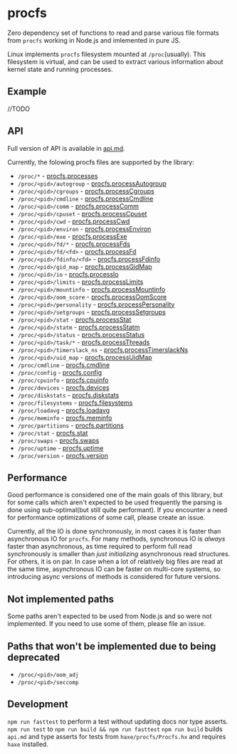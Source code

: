 # procfs

Zero dependency set of functions to read and parse various file formats from `procfs` working in Node.js and imlemented in pure JS.

Linux implements `procfs` filesystem mounted at `/proc`(usually). This filesystem is virtual, and can be used to extract various information about kernel state and running processes.

## Example

//TODO

## API

Full version of API is available in [api.md](api.md).

Currently, the folowing procfs files are supported by the library:
 - `/proc/*` - [procfs.processes](api.md#processespid)
 - `/proc/<pid>/autogroup` - [procfs.processAutogroup](api.md#processAutogroup-pid)
 - `/proc/<pid>/cgroups` - [procfs.processCgroups](api.md#processCgroups-pid)
 - `/proc/<pid>/cmdline` - [procfs.processCmdline](api.md#processCmdline-pid)
 - `/proc/<pid>/comm` - [procfs.processComm](api.md#processComm-pid)
 - `/proc/<pid>/cpuset` - [procfs.processCpuset](api.md#processCpuset-pid)
 - `/proc/<pid>/cwd` - [procfs.processCwd](api.md#processCwd-pid)
 - `/proc/<pid>/environ` - [procfs.processEnviron](api.md#processEnviron-pid)
 - `/proc/<pid>/exe` - [procfs.processExe](api.md#processExe-pid)
 - `/proc/<pid>/fd/*` - [procfs.processFds](api.md#processFds-pid)
 - `/proc/<pid>/fd/<fd>` - [procfs.processFd](api.md#processFd-fd-pid)
 - `/proc/<pid>/fdinfo/<fd>` - [procfs.processFdinfo](api.md#processFdinfo-fd-pid)
 - `/proc/<pid>/gid_map` - [procfs.processGidMap](api.md#processGidMap-pid)
 - `/proc/<pid>/io` - [procfs.processIo](api.md#processIo)
 - `/proc/<pid>/limits` - [procfs.processLimits](api.md#processLimits-pid)
 - `/proc/<pid>/mountinfo` - [procfs.processMountinfo](api.md#processMountinfo-pid)
 - `/proc/<pid>/oom_score` - [procfs.processOomScore](api.md#processOomScore-pid)
 - `/proc/<pid>/personality` - [procfs.processPersonality](api.md#processPersonality-pid)
 - `/proc/<pid>/setgroups` - [procfs.processSetgroups](api.md#processSetgroups-pid)
 - `/proc/<pid>/stat` - [procfs.processStat](api.md#processStat-pid)
 - `/proc/<pid>/statm` - [procfs.processStatm](api.md#processStatm-pid)
 - `/proc/<pid>/status` - [procfs.processStatus](api.md#processStatus-pid)
 - `/proc/<pid>/task/*` - [procfs.processThreads](api.md#processThreads-pid)
 - `/proc/<pid>/timerslack_ns` - [procfs.processTimerslackNs](api.md#processtimerslackns-pid)
 - `/proc/<pid>/uid_map` - [procfs.processUidMap](api.md#processUidMap-pid)
 - `/proc/cmdline` - [procfs.cmdline](api.md#cmdline)
 - `/proc/config` - [procfs.config](api.md#config)
 - `/proc/cpuinfo` - [procfs.cpuinfo](api.md#cpuinfo)
 - `/proc/devices` - [procfs.devices](api.md#devices)
 - `/proc/diskstats` - [procfs.diskstats](api.md#diskstats)
 - `/proc/filesystems` - [procfs.filesystems](api.md#filesystems)
 - `/proc/loadavg` - [procfs.loadavg](api.md#loadavg)
 - `/proc/meminfo` - [procfs.meminfo](api.md#meminfo)
 - `/proc/partitions` - [procfs.partitions](api.md#partitions)
 - `/proc/stat` - [procfs.stat](api.md#stat)
 - `/proc/swaps` - [procfs.swaps](api.md#swaps)
 - `/proc/uptime` - [procfs.uptime](api.md#uptime)
 - `/proc/version` - [procfs.version](api.md#version)

## Performance
Good performance is considered one of the main goals of this library, but for some calls which aren't expected to be used frequently the parsing is done using sub-optimal(but still quite performant). If you encounter a need for performance optimizations of some call, please create an issue.

Currently, all the IO is done synchronously, in most cases it is faster than asynchronous IO for `procfs`.
For many methods, synchronous IO is *always* faster than asynchronous, as time required to perform full read synchronously is smaller than *just initializing* asynchronous read structures. For others, it is on par. In case when a lot of relatively big files are read at the same time, asynchronous IO can be faster on multi-core systems, so introducing async versions of methods is considered for future versions.

## Not implemented paths
Some paths aren't expected to be used from Node.js and so were not implemented. If you need to use some of them, please file an issue.

## Paths that won't be implemented due to being deprecated
- `/proc/<pid>/oom_adj`
- `/proc/<pid>/seccomp`

## Development

`npm run fasttest` to perform a test without updating docs nor type asserts.
`npm run test` to `npm run build && npm run fasttest`
`npm run build` builds `api.md` and type asserts for tests from `haxe/procfs/Procfs.hx` and requires `haxe` installed.
